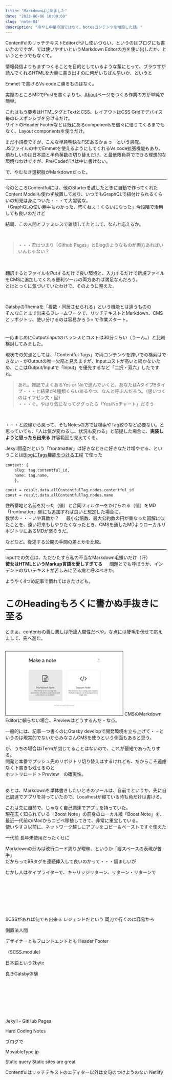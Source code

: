 ```yaml
---
title: "Markdownはじめました"
date: "2023-06-06 10:00:00"
slug: 'note-04'
description: "冷やし中華の話ではなく、Notesコンテンツを増設した話。"
---
```

ContentfulのリッチテキストEditorが少し使いづらい、というのはブログにも書いたのですが、では使いやすいというMarkdown Editorの方を使い出したか、というとそうでもなくて。

情報発信よりもまずつくることを目的としているような輩にとって、ブラウザが読んでくれるHTMLを大量に書き出すのに何がいちばん早いか、というと

Emmet で書けるVs codeに勝るものはなく。

実際のところMDでPostを書くよりも、[About](/about/)ページをつくる作業の方が単純で簡単。

これはもう要素はHTMLタグとTextとCSS、レイアウトはCSS Gridでデバイス毎のレスポンシブを分けるだけ。<br>
サイトのHeader Footerなどは既にあるcomponentsを個々に借りてくるまでもなく、Layout componentsを使うだけ。

まだ小規模ですが、こんな単純明快なFSEあるかぁっ　という感覚。<br>
JSファイルの中でEmmetを使えるようにしてくれるVs code拡張機能もあり、煩わしいのは日本語と半角英数の切り替えだけ、と最低限負荷でできる理想的な環境なわけですが、Pre/Codeだけは中に書けない。

で、やむなき選択肢がMarkdownだった。

<hr>

今のところContentfulには、他のStarterを試したときに自動で作ってくれたContent Modelも使わず放置してあり、いつでもGraphQLで紐付けられるくらいの知見は身についた・・・て大袈裟な。<br>
「GraphQLの使い勝手もわかった、怖くねぇ！くらいになった」今段階で活用しても良いのだけど

結局、この人間とファミレスで雑談してたとして、なんと応えるか。

&emsp;<br>
<blockquote>
・・・君はつまり「Github Pages」とBlogのようなものが両方あればいいんじゃない？
</blockquote>

<br>&emsp;<br>
翻訳するとファイルをPutするだけで良い環境と、入力するだけで新規ファイルをCMSに追加してくれる便利ツールの両方あれば満足なんだろう。<br>
とはとっくに気づいていたわけで、そのように整えた。

&emsp;<br>

GatsbyのThemaを「複数・同居させられる」という機能とは違うものの<br>
そんなことまで出来るフレームワークで、リッチテキストとMarkdown、CMSとリポジトリ、使い分けるのは容易かろう⭐️
で作業スタート。

&emsp;<br>
一応まじめにOutput/Inputのバランスとコストは30分くらい（うーん。）と比較検討してみました。

現状での欠点としては、「Contentful Tags」で両コンテンツを跨いでの検索はできない - がOutputの唯一欠陥と見えますが、Inputコストが高いと続かないため、ここはOutput/Inputで「Input」を優先するなど「二択・双六」したですね。
<br>
<blockquote>
あれ。雑誌でよくあるYes or Noで進んでいくと、あなたはAタイプBタイプ・・・と結果が4種類くらいあるやつ、なんと呼ぶんだろう。（思いつくのはイフゼン文・図）<br>・・・ぐ。やはり気になってググったら「Yes/Noチャート」だそう
</blockquote>
<br>

・・・と脱線から戻って、そもNotesの方では検索やTag絞りなど必要ない。と思っていても、「人は気が変わるし、状況も変わる」と前提した場合に、**実装しようと思ったら出来る** 許容範囲も見えてくる。

Jekyll資産だという「frontmatter」は好きなときに好きなだけ増やせる、ということは[BlogにTags機能をつける工程](/note-03/) で使った

```js:title=createPage
context: {
	slug: tag.contentful_id,
	name: tag.name,
	},
```
```js:title=ID&name
const =	result.data.allContentfulTag.nodes.contentful_id
const =	result.data.allContentfulTag.nodes.name
```
住所番地と名前を持った（値）と合同フィルターをかけられる（値）をMD「frontmatter」側にも追加すれば良いと想定した場合に。<br>数学の・・・いや算数か？ &emsp; 最小公倍数、最大公約数の円が重なった図解に似たことを、遠い将来もしやりたくなったとき、CMSを通したMDよりローカルリポジトリにあるMDが楽そうだ。

などなど。後述する公開の手間の差とかを比較。
<hr>

Inputでの欠点は、ただひたすら私の不当なMarkdown毛嫌いだけ（汗）<br>
**彼女はHTMLというMarkup言語を愛しすぎてる** &emsp; 問題とでも呼ぼうか、インデントのないテキストが苦しみに至る病と呼ぶべきか。

ようやく4つめ記事で慣れてはきたけども。<br>

# このHeadingもろくに書かぬ手抜きに至る

とまぁ、contentsの善し悪しは所詮人間性だべや。な点には睫毛を伏せて応えまして、先へ進む。
<br>&emsp;<br>

<img src="asset/2023-06-06-1.jpg" alt="OLD Boost Note" style="border: 1px solid #333333;" height="200">
CMSのMarkdown Editorに頼らない場合、Previewはどうするんだ - な点。<br>

一般的には、記事一つ書くのにGtasby developで開発環境を立ち上げて・・というのは現実的でないからみなさんCMSを使うという側面もあると思う。

が、うちの場合はiTermが閉じてることはないので、これが最短であったりする。<br>
開発と本番でプッシュ先のリポジトリ切り替えはするけれども、だからこそ遠慮なく下書きも残せるのと<br>
ホットリロード > Preview　の確実性。<br>
&emsp;<br>

あとは、Markdownを単体書きしたいときのツールは、自前でというか、先に自己調達でアプリを持っていたので、Localhostが寝ている時も角だけは書ける。



これは先に自前で、じゃなく自己調達でアプリを持っていた。<br>
現在広く知られている「Boost Note」の前身のローカル版「Boost Note」を、最近一代前のiMacからコピペ移植してきて、非常に重宝している。<br>
使いやすさ以前に、ネットワーク越しにアプリをコピー＆ペーストですぐ使えた

一代前
長年未使用だったくせに


Markdownの弱みは改行コード周りが曖昧、というか「縦スペースの表現が苦手」<br>
だからってBRタグを連続挿入して良いのかって・・・悩ましいが<br>

むかし人はタイプライターで、キャリッジリターン、リターン・リターンで


&emsp;



<br><br><br><br>


SCSSがあれば何でも出来る
レジェンドだという
両刀で行くのは容易かろ


倒置法人間





デザイナーともフロントエンドとも
Header Footer

（SCSS.module）

日本語という2byte


良きGatsby体験


<br><br><br><br><br><br>



Jekyll - GitHub Pages


Hard Coding Notes





ブログで



MovableType.jp 

Static query
Static sites are great

Contentfulはリッチテキストのエディター以外は文句のつけようのない
Netlify
